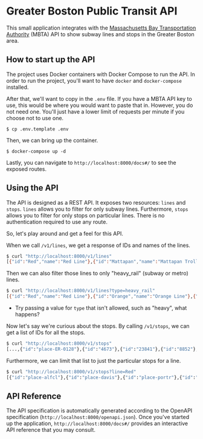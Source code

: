 # Greater Boston Public Transit API

This small application integrates with the [Massachusetts Bay Transportation Authority](https://api-v3.mbta.com/) (MBTA) API to show subway lines and stops in the Greater Boston area.

## How to start up the API

The project uses Docker containers with Docker Compose to run the API. In order to run the project, you'll want to have `docker` and `docker-compose` installed.

After that, we'll want to copy in the `.env` file. If you have a MBTA API key to use, this would be where you would want to paste that in. However, you do not need one. You'll just have a lower limit of requests per minute if you choose not to use one.

```
$ cp .env.template .env
```

Then, we can bring up the container.

```
$ docker-compose up -d
```

Lastly, you can navigate to `http://localhost:8000/docs#/` to see the exposed routes.

## Using the API

The API is designed as a REST API. It exposes two resources: `lines` and `stops`. `lines` allows you to filter for only subway lines. Furthermore, `stops` allows you to filter for only stops on particular lines. There is no authentication required to use any route.

So, let's play around and get a feel for this API.

When we call `/v1/lines`, we get a response of IDs and names of the lines.

```bash
$ curl "http://localhost:8000/v1/lines"
[{"id":"Red","name":"Red Line"},{"id":"Mattapan","name":"Mattapan Trolley"},...]
```

Then we can also filter those lines to only "heavy_rail" (subway or metro) lines.

```bash
$ curl "http://localhost:8000/v1/lines?type=heavy_rail"
[{"id":"Red","name":"Red Line"},{"id":"Orange","name":"Orange Line"},{"id":"Blue","name":"Blue Line"}]
```

- Try passing a value for `type` that isn't allowed, such as "heavy", what happens?

Now let's say we're curious about the stops. By calling `/v1/stops`, we can get a list of IDs for all the stops.

```bash
$ curl "http://localhost:8000/v1/stops"
[...,{"id":"place-ER-0128"},{"id":"4673"},{"id":"23841"},{"id":"8852"},{"id":"3945"},{"id":"6201"},{"id":"8823"},{"id":"46734"},{"id":"door-unsqu-ramp"},...]
```

Furthermore, we can limit that list to just the particular stops for a line.

```bash
$ curl "http://localhost:8000/v1/stops?line=Red"
[{"id":"place-alfcl"},{"id":"place-davis"},{"id":"place-portr"},{"id":"place-harsq"},{"id":"place-cntsq"},{"id":"place-knncl"},{"id":"place-chmnl"},{"id":"place-pktrm"},{"id":"place-dwnxg"},{"id":"place-sstat"},{"id":"place-brdwy"},{"id":"place-andrw"},{"id":"place-jfk"},{"id":"place-shmnl"},{"id":"place-fldcr"},{"id":"place-smmnl"},{"id":"place-asmnl"},{"id":"place-nqncy"},{"id":"place-wlsta"},{"id":"place-qnctr"},{"id":"place-qamnl"},{"id":"place-brntn"}]
```

## API Reference

The API specification is automatically generated according to the OpenAPI specification (`http://localhost:8000/openapi.json`). Once you've started up the application, `http://localhost:8000/docs#/` provides an interactive API reference that you may consult.
